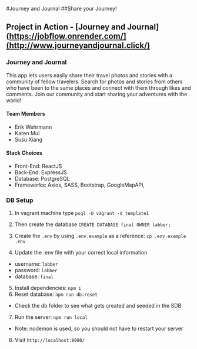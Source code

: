 #Journey and Journal
##Share your Journey!


## Project in Action - [Journey and Journal](https://jobflow.onrender.com/](http://www.journeyandjournal.click/)


### Journey and Journal

This app lets users easily share their travel photos and stories with a community of fellow travelers. Search for photos and stories from others who have been to the same places and connect with them through likes and comments. Join our community and start sharing your adventures with the world!


#### Team Members

- Erik Wehrmann
- Karen Mui
- Susu Xiang

#### Stack Choices

- Front-End: ReactJS
- Back-End: ExpressJS
- Database: PostgreSQL
- Frameworks: Axios, SASS, Bootstrap, GoogleMapAPI,

### DB Setup

1. In vagrant machine type `psql -U vagrant -d template1`
2. Then create the database `CREATE DATABASE final OWNER labber;`

3. Create the `.env` by using `.env.example` as a reference: `cp .env.example .env`
4. Update the .env file with your correct local information

- username: `labber`
- password: `labber`
- database: `final`

5. Install dependencies: `npm i`
6. Reset database: `npm run db:reset`

- Check the db folder to see what gets created and seeded in the SDB

7. Run the server: `npm run local`

- Note: nodemon is used, so you should not have to restart your server

8. Visit `http://localhost:8080/`
